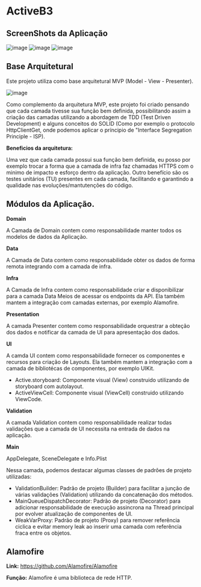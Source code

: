 # ActiveB3

## ScreenShots da Aplicação

![image](https://i.ibb.co/mHdXrfD/1.png)
![image](https://i.ibb.co/cwZNhv1/2.png)
![image](https://i.ibb.co/f174KXK/3.png)

## Base Arquitetural


Este projeto utiliza como base arquitetural MVP (Model - View - Presenter). 

![image](https://i.ibb.co/6gqzZhk/Active-B3-Clean-Architecture-drawio-1.png)

Como complemento da arquitetura MVP, este projeto foi criado pensando que cada camada tivesse sua função bem definida, possibilitando assim a criação das camadas utilizando a abordagem de TDD (Test Driven Development) e alguns conceitos do SOLID (Como por exemplo o protocolo HttpClientGet, onde podemos aplicar o príncipio de "Interface Segregation Principle - ISP).

**Beneficios da arquitetura:**

Uma vez que cada camada possui sua função bem definida, eu posso por exemplo trocar a forma que a camada de infra faz chamadas HTTPS com o minimo de impacto e esforço dentro da aplicação. Outro benefício são os testes unitários (TU) presentes em cada camada, facilitando e garantindo a qualidade nas evoluções/mantutenções do código.


## Módulos da Aplicação. 


**Domain**

A Camada de Domain contem como responsabilidade manter todos os modelos de dados da Aplicação. 

**Data**

A Camada de Data contem como responsabilidade obter os dados de forma remota integrando com a camada de infra.

**Infra**

A Camada de Infra contem como responsabilidade criar e disponibilizar para a camada Data Meios de acessar os endpoints da API. Ela também mantem a integração com camadas externas, por exemplo Alamofire.

**Presentation**

A camada Presenter contem como responsabilidade orquestrar a obteção dos dados e notificar da camada de UI para apresentação dos dados.

**UI**

A camda UI contem como responsabilidade fornecer os componentes e recursos para criação de Layouts. Ela também mantem a integração com a camada de bibliotécas de componentes, por exemplo UIKit.

- Active.storyboard: Componente visual (View) construido utilizando de storyboard com autolayout.
- ActiveViewCell: Componente visual (ViewCell) construido utilizando ViewCode.

**Validation**

A camada Validation contem como responsabilidade realizar todas validações que a camada de UI necessita na entrada de dados na aplicação.

**Main**

AppDelegate, SceneDelegate e Info.Plist

Nessa camada, podemos destacar algumas classes de padrões de projeto utilizadas:

- ValidationBuilder: Padrão de projeto (Builder) para facilitar a junção de várias validações (Validation) utilizando da concatenação dos métodos.
- MainQueueDispatchDecorator: Padrão de projeto (Decorator) para adicionar responsabilidade de execução assincrona na Thread principal por evolver atualização de componentes de UI.
- WeakVarProxy: Padrão de projeto (Proxy) para remover referência ciclica e evitar memory leak ao inserir uma camada com referência fraca entre os objetos.

## Alamofire

**Link:** https://github.com/Alamofire/Alamofire

**Função:** Alamofire é uma biblioteca de rede HTTP.

